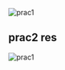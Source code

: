 
![prac1](https://github.com/yosse95ai/OpenNIPrac/tree/images/images/ret1.png)
## prac2 res
![prac1](https://github.com/yosse95ai/OpenNIPrac/tree/images/images/ret2.png)
